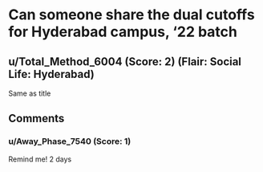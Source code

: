 # Can someone share the dual cutoffs for Hyderabad campus, ‘22 batch
## u/Total_Method_6004 (Score: 2) (Flair: Social Life: Hyderabad)
Same as title


## Comments

### u/Away_Phase_7540 (Score: 1)
Remind me! 2 days




